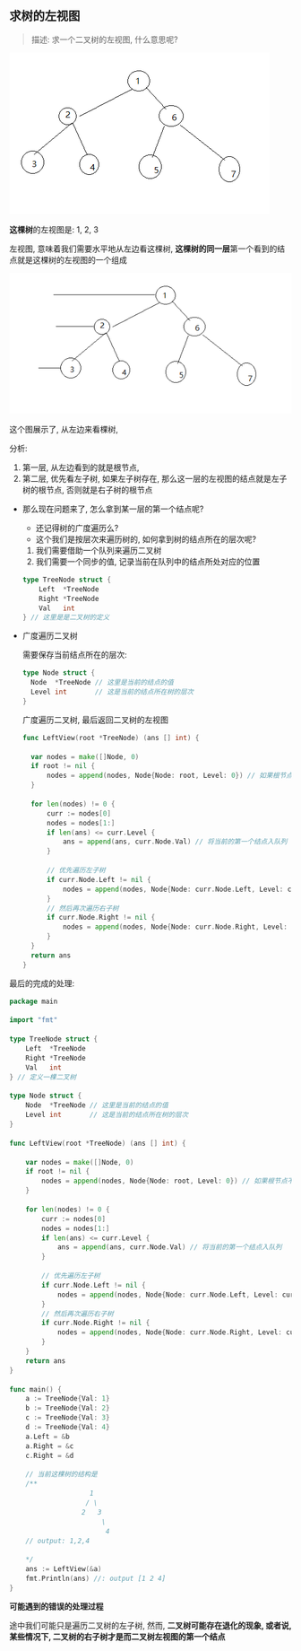 ## 求树的左视图

> 描述: 求一个二叉树的左视图, 什么意思呢? 

![正常二叉树的左视图](./image/left_view_normal.PNG)

**这棵树**的左视图是: 1, 2, 3

左视图, 意味着我们需要水平地从左边看这棵树, **这棵树的同一层**第一个看到的结点就是这棵树的左视图的一个组成

![从左边去看这棵树的左结点](./image/from_left_view_binary_tree.PNG)

这个图展示了, 从左边来看棵树,  

分析:

1. 第一层, 从左边看到的就是根节点, 
2. 第二层, 优先看左子树, 如果左子树存在, 那么这一层的左视图的结点就是左子树的根节点, 否则就是右子树的根节点

* 那么现在问题来了, 怎么拿到某一层的第一个结点呢? 

  * 还记得树的广度遍历么? 
  * 这个我们是按层次来遍历树的, 如何拿到树的结点所在的层次呢? 

  1. 我们需要借助一个队列来遍历二叉树
  2. 我们需要一个同步的值, 记录当前在队列中的结点所处对应的位置

  ```go
  type TreeNode struct {
      Left  *TreeNode 
      Right *TreeNode 
      Val   int 
  } // 这里是是二叉树的定义
  ```

  

* 广度遍历二叉树

  需要保存当前结点所在的层次:

  ```go
  type Node struct {
  	Node  *TreeNode // 这里是当前的结点的值
  	Level int       // 这是当前的结点所在树的层次
  }
  ```

  广度遍历二叉树, 最后返回二叉树的左视图

  ```go
  func LeftView(root *TreeNode) (ans [] int) {
  	
  	var nodes = make([]Node, 0)
  	if root != nil {
  		nodes = append(nodes, Node{Node: root, Level: 0}) // 如果根节点不是空的, 把更结点入队列, 同时将层次设置为 0
  	}
  
  	for len(nodes) != 0 {
  		curr := nodes[0]
  		nodes = nodes[1:]
  		if len(ans) <= curr.Level {
  			ans = append(ans, curr.Node.Val) // 将当前的第一个结点入队列
  		}
  
  		// 优先遍历左子树
  		if curr.Node.Left != nil {
  			nodes = append(nodes, Node{Node: curr.Node.Left, Level: curr.Level + 1})
  		}
  		// 然后再次遍历右子树
  		if curr.Node.Right != nil {
  			nodes = append(nodes, Node{Node: curr.Node.Right, Level: curr.Level + 1})
  		}
  	}
  	return ans
  }
  ```

  



最后的完成的处理: 

```go
package main

import "fmt"

type TreeNode struct {
	Left  *TreeNode
	Right *TreeNode
	Val   int
} // 定义一棵二叉树

type Node struct {
	Node  *TreeNode // 这里是当前的结点的值
	Level int       // 这是当前的结点所在树的层次
}

func LeftView(root *TreeNode) (ans [] int) {

	var nodes = make([]Node, 0)
	if root != nil {
		nodes = append(nodes, Node{Node: root, Level: 0}) // 如果根节点不是空的, 把更结点入队列, 同时将层次设置为 0
	}

	for len(nodes) != 0 {
		curr := nodes[0]
		nodes = nodes[1:]
		if len(ans) <= curr.Level {
			ans = append(ans, curr.Node.Val) // 将当前的第一个结点入队列
		}

		// 优先遍历左子树
		if curr.Node.Left != nil {
			nodes = append(nodes, Node{Node: curr.Node.Left, Level: curr.Level + 1})
		}
		// 然后再次遍历右子树
		if curr.Node.Right != nil {
			nodes = append(nodes, Node{Node: curr.Node.Right, Level: curr.Level + 1})
		}
	}
	return ans
}

func main() {
	a := TreeNode{Val: 1}
	b := TreeNode{Val: 2}
	c := TreeNode{Val: 3}
	d := TreeNode{Val: 4}
	a.Left = &b
	a.Right = &c
	c.Right = &d

	// 当前这棵树的结构是
	/**
					1
	               / \
	              2   3
	                   \
						4
	// output: 1,2,4

	*/
	ans := LeftView(&a)
	fmt.Println(ans) //: output [1 2 4]
}

```

**可能遇到的错误的处理过程**

途中我们可能只是遍历二叉树的左子树, 然而, **二叉树可能存在退化的现象, 或者说, 某些情况下, 二叉树的右子树才是而二叉树左视图的第一个结点**